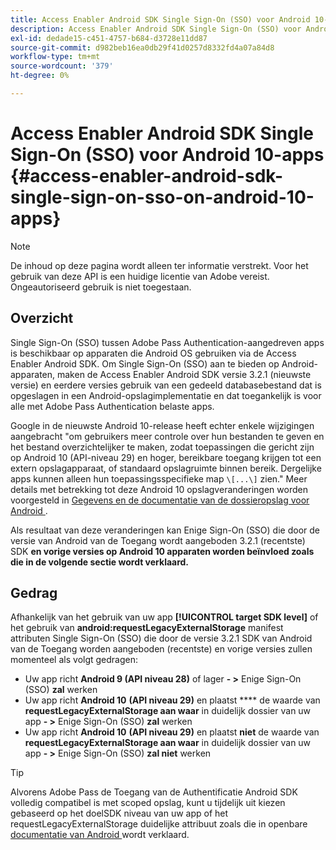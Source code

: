 ```yaml
---
title: Access Enabler Android SDK Single Sign-On (SSO) voor Android 10-apps
description: Access Enabler Android SDK Single Sign-On (SSO) voor Android 10-apps
exl-id: dedade15-c451-4757-b684-d3728e11dd87
source-git-commit: d982beb16ea0db29f41d0257d8332fd4a07a84d8
workflow-type: tm+mt
source-wordcount: '379'
ht-degree: 0%

---
```


# Access Enabler Android SDK Single Sign-On (SSO) voor Android 10-apps {#access-enabler-android-sdk-single-sign-on-sso-on-android-10-apps}

>[!NOTE]
>
>De inhoud op deze pagina wordt alleen ter informatie verstrekt. Voor het gebruik van deze API is een huidige licentie van Adobe vereist. Ongeautoriseerd gebruik is niet toegestaan.

## Overzicht

Single Sign-On (SSO) tussen Adobe Pass Authentication-aangedreven apps is beschikbaar op apparaten die Android OS gebruiken via de Access Enabler Android SDK. Om Single Sign-On (SSO) aan te bieden op Android-apparaten, maken de Access Enabler Android SDK versie 3.2.1 (nieuwste versie) en eerdere versies gebruik van een gedeeld databasebestand dat is opgeslagen in een Android-opslagimplementatie en dat toegankelijk is voor alle met Adobe Pass Authentication belaste apps.

Google in de nieuwste Android 10-release heeft echter enkele wijzigingen aangebracht &quot;om gebruikers meer controle over hun bestanden te geven en het bestand overzichtelijker te maken, zodat toepassingen die gericht zijn op Android 10 (API-niveau 29) en hoger, bereikbare toegang krijgen tot een extern opslagapparaat, of standaard opslagruimte binnen bereik. Dergelijke apps kunnen alleen hun toepassingsspecifieke map `\[...\]` zien.&quot; Meer details met betrekking tot deze Android 10 opslagveranderingen worden voorgesteld in [ Gegevens en de documentatie van de dossieropslag voor Android ](https://developer.android.com/training/data-storage/files/external-scoped).

Als resultaat van deze veranderingen kan Enige Sign-On (SSO) die door de versie van Android van de Toegang wordt aangeboden 3.2.1 (recentste) SDK **en vorige versies op Android 10 apparaten worden beïnvloed zoals die in de volgende sectie wordt verklaard.**

## Gedrag

Afhankelijk van het gebruik van uw app **[!UICONTROL target SDK level]** of het gebruik van **android:requestLegacyExternalStorage** manifest attributen Single Sign-On (SSO) die door de versie 3.2.1 SDK van Android van de Toegang worden aangeboden (recentste) en vorige versies zullen momenteel als volgt gedragen:

- Uw app richt **Android 9 (API niveau 28)** of lager **- \>** Enige Sign-On (SSO) **zal** werken
- Uw app richt **Android 10** **(API niveau 29)** en plaatst **** de waarde van **requestLegacyExternalStorage aan waar** in duidelijk dossier van uw app **- \>** Enige Sign-On (SSO) **zal** werken
- Uw app richt **Android 10** **(API niveau 29)** en plaatst **niet** de waarde van **requestLegacyExternalStorage aan waar** in duidelijk dossier van uw app **- \>** Enige Sign-On (SSO) **zal niet** werken

>[!TIP]
>
> Alvorens Adobe Pass de Toegang van de Authentificatie Android SDK volledig compatibel is met scoped opslag, kunt u tijdelijk uit kiezen gebaseerd op het doelSDK niveau van uw app of het requestLegacyExternalStorage duidelijke attribuut zoals die in openbare [ documentatie van Android ](https://developer.android.com/training/data-storage/files/external-scoped#opt-out-of-scoped-storage) wordt verklaard.
